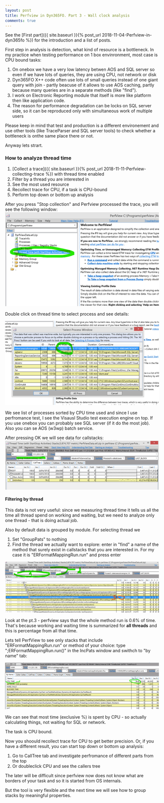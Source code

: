 ```yaml
---
layout: post
title: Perfview in Dyn365FO. Part 3 - Wall clock analysis
comments: true
---
```


See the [First part]({{ site.baseurl }}{% post_url 2018-11-04-Perfview-in-dyn365fo %}) for the introduction and a list of posts.

First step in analysis is detection, what kind of resource is a bottleneck. In my practice when testing performance on 1 box envinronment, most case is CPU bound tasks:
  1. On onebox we have a very low latency betwen AOS and SQL server so even if we have lots of queries, they are using CPU, not network or disk
  2. Dyn365FO X++ code often use lots of small queries instead of one giant query with join - partly beacuse of it allows to use AOS caching, partly because many queries are in a separate methods (like "find").
  3. I work on Electronic Reporting module that itself is more like platform then like application code.
  4. The reason for performance degradation can be locks on SQL server side, so it can be reproduced only with simultaneous work of multiple users 

Please keep in mind that test and production is a different environement and use other tools (like TraceParser and SQL server tools) to check whether a bottleneck is onthe same place there or not.

Anyway lets strart.

### How to analyze thread time

1. [Collect a trace]({{ site.baseurl }}{% post_url 2018-11-11-Perfview-collecting-trace %}) with thread time enabled
2. Filter by a thread you are interested in
3. See the most used resource
4. Recollect trace for CPU, if a task is CPU-bound
4. Perform top down or bottom up analysis

After you press "Stop collection" and Perfview processed the trace, you will see the following window:
![Opening thread time view](/assets/perfview-selecting-threadtime.png)

Double click on thread time to select process and see details:

![Opening thread time view](/assets/perfview-selecting-process.png)

We see list of processes sorted by CPU time used and since I use perfromance test, I see the Visausl Studio test execution engine on top. If you use onebox you can probably see SQL server (if it do the most job). Also you can se AOS (w3wp) batch service. 

After pressing OK we will see data for callstacks:
![Initial thread time staks](/assets/perfview-initial-tt-stacks.png)

#### Filtering by thread

This data is not very useful: since we measuring thread time it tells us all the time all thread spend on working and waiting, but we need to analyze only one thread - that is doing actual job.

Also by default data is grouped by module. For selecting thread we 

   1. Set "GroupPats" to nothing
   2. Find the thread we actually want to explore: enter in "find" a name of the method that surely exist in callstacks that you are interested in. For my case it is "ERFormatMappingRun.run" and press enter

   ![Found and ungrouped](/assets/perfview-found-and-ungrouped.png)

   Look at the pt.3 - perfview says that the whole method run is 0.6% of time. That's because working and waiting time is summarized for **all threads** and this is percentage from all that time.

   Lets tell PerfView to see only  stacks that include "ERFormatMappingRun.run" or method of your choice: type ";ERFormatMappingRun.run()" in the IncPats window and swithch to "by name" tab:

![By name and cpu](/assets/perfview-by-name.png)

We can see that most time (exclusive %) is spent by CPU - so actually calculating things, not waiting for SQL or network.

The task is CPU bound.

Now you shoould recollect trace for CPU to get better precision. Or, if you have a different result, you can start top down or bottom up analysis:
  1. Go to CallTree tab and investigate perfromance of different parts from the top
  2. Or doubleclick CPU and see the callers tree

  The later will be difficult since perfview now does not know what are  borders of your task and so it is started from OS internals.

  But the tool is very flexible and the next time we will see how to group stacks by meaningful properties.





